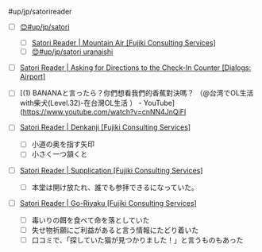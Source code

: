 #up/jp/satorireader

- [ ] [😊#up/jp/satori ](https://47.111.95.20:6001/user/1/md?prefill=%23up%2Fjp%2Fsatori%20)
	- [ ] [Satori Reader | Mountain Air [Fujiki Consulting Services]](https://www.satorireader.com/articles/fujiki-episode-1-edition-n)
	- [ ] [😊#up/jp/satori uranaishi](https://47.111.95.20:6001/user/1/md?prefill=%23up%2Fjp%2Fsatori%20uranaishi)
- [ ] [Satori Reader | Asking for Directions to the Check-In Counter [Dialogs: Airport]](https://www.satorireader.com/articles/dialogs-airport-check-in-counter-annnai-edition-m)

- [ ] [(1) BANANAと言ったら？你們想看我們的香蕉對決嗎？ （@台湾でOL生活with柴犬(Level.32)-在台灣OL生活 ） - YouTube](https://www.youtube.com/watch?v=cnNN4JnQiFI

- [ ] [Satori Reader | Denkanji [Fujiki Consulting Services]](https://www.satorireader.com/articles/fujiki-episode-2-edition-n)
	- [ ] 小道の奥を指す矢印
	- [ ] 小さく一つ頷くと
- [ ] [Satori Reader | Supplication [Fujiki Consulting Services]](https://www.satorireader.com/articles/fujiki-episode-3-edition-n)
	- [ ] 本堂は開け放たれ、誰でも参拝できるになっていた。
- [ ] [Satori Reader | Go-Riyaku [Fujiki Consulting Services]](https://www.satorireader.com/articles/fujiki-episode-4-edition-n)
	- [ ] 毒いりの餌を食べて命を落としていた
	- [ ] 失せ物祈願にご利益があると言う情報にたどり着いた
	- [ ] 口コミで、「探していた猫が見つかりました！」と言うものもあった
